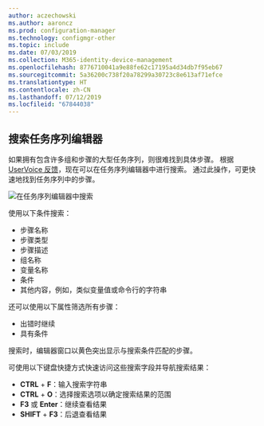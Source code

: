 ```yaml
---
author: aczechowski
ms.author: aaroncz
ms.prod: configuration-manager
ms.technology: configmgr-other
ms.topic: include
ms.date: 07/03/2019
ms.collection: M365-identity-device-management
ms.openlocfilehash: 8776710041a9e88fe62c17195a4d34db7f95eb67
ms.sourcegitcommit: 5a36200c738f20a78299a30723c8e613af71efce
ms.translationtype: HT
ms.contentlocale: zh-CN
ms.lasthandoff: 07/12/2019
ms.locfileid: "67844038"
---
```

## <a name="bkmk_tsedit"></a> 搜索任务序列编辑器

<!--4621085-->

如果拥有包含许多组和步骤的大型任务序列，则很难找到具体步骤。 根据 [UserVoice 反馈](https://configurationmanager.uservoice.com/forums/300492-ideas/suggestions/10015995-task-sequence-editor-search)，现在可以在任务序列编辑器中进行搜索。 通过此操作，可更快速地找到任务序列中的步骤。

![在任务序列编辑器中搜索](../../media/4621085-task-sequence-search.png)

使用以下条件搜索：

- 步骤名称
- 步骤类型
- 步骤描述
- 组名称
- 变量名称
- 条件
- 其他内容，例如，类似变量值或命令行的字符串

还可以使用以下属性筛选所有步骤：

- 出错时继续
- 具有条件

搜索时，编辑器窗口以黄色突出显示与搜索条件匹配的步骤。

可使用以下键盘快捷方式快速访问这些搜索字段并导航搜索结果：

- **CTRL** + **F**：输入搜索字符串
- **CTRL** + **O**：选择搜索选项以确定搜索结果的范围
- **F3** 或 **Enter**：继续查看结果
- **SHIFT** + **F3**：后退查看结果
